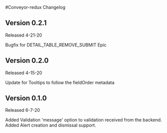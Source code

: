 #Conveyor-redux Changelog
## Version 0.2.1

Released 4-21-20

Bugfix for DETAIL_TABLE_REMOVE_SUBMIT Epic

## Version 0.2.0

Released 4-15-20

Update for Tooltips to follow the fieldOrder metadata

## Version 0.1.0

Released 6-7-20

Added Validation 'message' option to validation received from the backend.
Added Alert creation and dismissal support.
